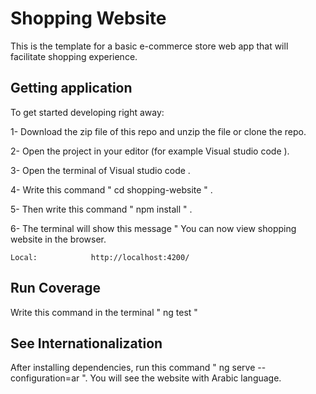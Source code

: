 # Shopping Website

 This is the template for a basic e-commerce store web app that will facilitate shopping experience.

 ## Getting application

To get started developing right away:

1- Download the zip file of this repo and unzip the file or clone the repo.

2- Open the project in your editor (for example Visual studio code ).

3- Open the terminal of Visual studio code .

4- Write this command " cd shopping-website " .

5- Then write this command " npm install " .

6- The terminal will show this message " 
  You can now view shopping website in the browser.

    Local:            http://localhost:4200/

 ## Run Coverage 
  Write this command in the terminal " ng test "

 ## See Internationalization
  After installing dependencies, run this command " ng serve --configuration=ar ".
  You will see the website with Arabic language.
